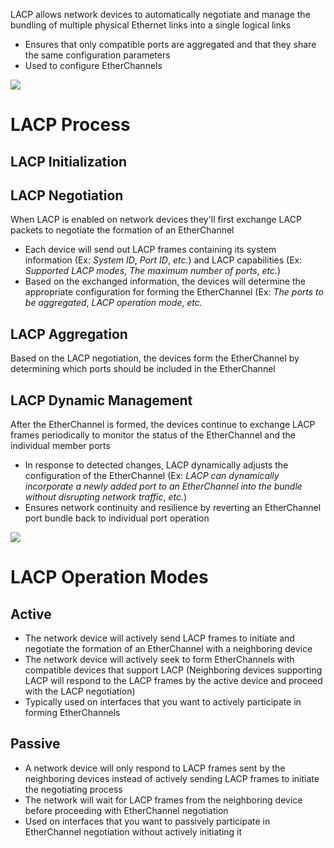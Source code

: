 LACP allows network devices to automatically negotiate and manage the bundling of multiple physical Ethernet links into a single logical links

* Ensures that only compatible ports are aggregated and that they share the same configuration parameters
* Used to configure EtherChannels

![](https://github.com/JonmarCorpuz/SecondBrain/blob/main/Assets/Whitespace.png)

# LACP Process

## LACP Initialization

## LACP Negotiation

When LACP is enabled on network devices they'll first exchange LACP packets to negotiate the formation of an EtherChannel

* Each device will send out LACP frames containing its system information (Ex: *System ID*, *Port ID*, *etc.*) and LACP capabilities (Ex: *Supported LACP modes*, *The maximum number of ports*, *etc.*)
* Based on the exchanged information, the devices will determine the appropriate configuration for forming the EtherChannel (Ex: *The ports to be aggregated*, *LACP operation mode*, *etc.*

## LACP Aggregation

Based on the LACP negotiation, the devices form the EtherChannel by determining which ports should be included in the EtherChannel

## LACP Dynamic Management

After the EtherChannel is formed, the devices continue to exchange LACP frames periodically to monitor the status of the EtherChannel and the individual member ports

* In response to detected changes, LACP dynamically adjusts the configuration of the EtherChannel (Ex: *LACP can dynamically incorporate a newly added port to an EtherChannel into the bundle without disrupting network traffic*, *etc.*)
* Ensures network continuity and resilience by reverting an EtherChannel port bundle back to individual port operation

![](https://github.com/JonmarCorpuz/SecondBrain/blob/main/Assets/Whitespace.png)

# LACP Operation Modes

## Active

* The network device will actively send LACP frames to initiate and negotiate the formation of an EtherChannel with a neighboring device
* The network device will actively seek to form EtherChannels with compatible devices that support LACP (Neighboring devices supporting LACP will respond to the LACP frames by the active device and proceed with the LACP negotiation)
* Typically used on interfaces that you want to actively participate in forming EtherChannels

## Passive

* A network device will only respond to LACP frames sent by the neighboring devices instead of actively sending LACP frames to initiate the negotiating process
* The network will wait for LACP frames from the neighboring device before proceeding with EtherChannel negotiation
* Used on interfaces that you want to passively participate in EtherChannel negotiation without actively initiating it
